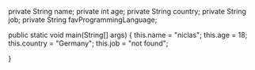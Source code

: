 
private String name;
private int age;
private String country;
private String job;
private String favProgrammingLanguage;

public static void main(String[] args) {
  this.name = "niclas";
  this.age = 18;
  this.country = "Germany";
  this.job = "not found";
  
}
